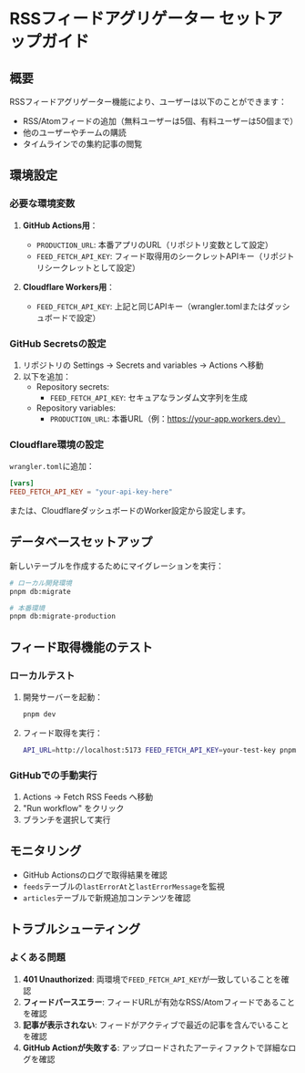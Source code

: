 # RSSフィードアグリゲーター セットアップガイド

## 概要

RSSフィードアグリゲーター機能により、ユーザーは以下のことができます：
- RSS/Atomフィードの追加（無料ユーザーは5個、有料ユーザーは50個まで）
- 他のユーザーやチームの購読
- タイムラインでの集約記事の閲覧

## 環境設定

### 必要な環境変数

1. **GitHub Actions用**：
   - `PRODUCTION_URL`: 本番アプリのURL（リポジトリ変数として設定）
   - `FEED_FETCH_API_KEY`: フィード取得用のシークレットAPIキー（リポジトリシークレットとして設定）

2. **Cloudflare Workers用**：
   - `FEED_FETCH_API_KEY`: 上記と同じAPIキー（wrangler.tomlまたはダッシュボードで設定）

### GitHub Secretsの設定

1. リポジトリの Settings → Secrets and variables → Actions へ移動
2. 以下を追加：
   - Repository secrets:
     - `FEED_FETCH_API_KEY`: セキュアなランダム文字列を生成
   - Repository variables:
     - `PRODUCTION_URL`: 本番URL（例：https://your-app.workers.dev）

### Cloudflare環境の設定

`wrangler.toml`に追加：
```toml
[vars]
FEED_FETCH_API_KEY = "your-api-key-here"
```

または、CloudflareダッシュボードのWorker設定から設定します。

## データベースセットアップ

新しいテーブルを作成するためにマイグレーションを実行：

```bash
# ローカル開発環境
pnpm db:migrate

# 本番環境
pnpm db:migrate-production
```

## フィード取得機能のテスト

### ローカルテスト

1. 開発サーバーを起動：
   ```bash
   pnpm dev
   ```

2. フィード取得を実行：
   ```bash
   API_URL=http://localhost:5173 FEED_FETCH_API_KEY=your-test-key pnpm feed:fetch
   ```

### GitHubでの手動実行

1. Actions → Fetch RSS Feeds へ移動
2. "Run workflow" をクリック
3. ブランチを選択して実行

## モニタリング

- GitHub Actionsのログで取得結果を確認
- `feeds`テーブルの`lastErrorAt`と`lastErrorMessage`を監視
- `articles`テーブルで新規追加コンテンツを確認

## トラブルシューティング

### よくある問題

1. **401 Unauthorized**: 両環境で`FEED_FETCH_API_KEY`が一致していることを確認
2. **フィードパースエラー**: フィードURLが有効なRSS/Atomフィードであることを確認
3. **記事が表示されない**: フィードがアクティブで最近の記事を含んでいることを確認
4. **GitHub Actionが失敗する**: アップロードされたアーティファクトで詳細なログを確認